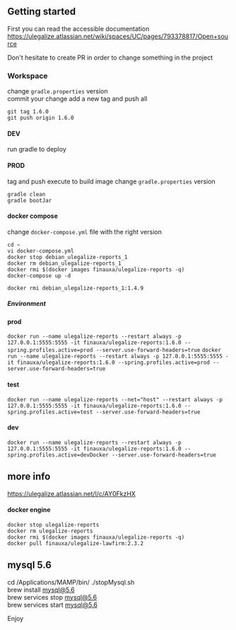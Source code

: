 ## Getting started

First you can read the accessible documentation
https://ulegalize.atlassian.net/wiki/spaces/UC/pages/793378817/Open+source

Don't hesitate to create PR in order to change something in the project

### Workspace

change `gradle.properties` version  
commit your change add a new tag and push all

```
git tag 1.6.0
git push origin 1.6.0

```

#### DEV

run gradle to deploy

#### PROD

tag and push execute to build image change `gradle.properties` version

```
gradle clean  
gradle bootJar   
```

#### docker compose

change `docker-compose.yml` file with the right version

```
cd ~
vi docker-compose.yml  
docker stop debian_ulegalize-reports_1  
docker rm debian_ulegalize-reports_1  
docker rmi $(docker images finauxa/ulegalize-reports -q)    
docker-compose up -d

```

`
docker rmi debian_ulegalize-reports_1:1.4.9  
`
##### Environment

#### prod

`
docker run --name ulegalize-reports --restart always -p 127.0.0.1:5555:5555 -it finauxa/ulegalize-reports:1.6.0 --spring.profiles.active=prod --server.use-forward-headers=true
`
`
docker run --name ulegalize-reports --restart always -p 127.0.0.1:5555:5555 -it finauxa/ulegalize-reports:1.6.0 --spring.profiles.active=prod --server.use-forward-headers=true
`

#### test

`
docker run --name ulegalize-reports --net="host" --restart always -p 127.0.0.1:5555:5555 -it finauxa/ulegalize-reports:1.6.0 --spring.profiles.active=test --server.use-forward-headers=true
`

#### dev

`
docker run --name ulegalize-reports --restart always -p 127.0.0.1:5555:5555 -it finauxa/ulegalize-reports:1.6.0 --spring.profiles.active=devDocker --server.use-forward-headers=true
`

## more info

https://ulegalize.atlassian.net/l/c/AY0FkzHX

#### docker engine

```
docker stop ulegalize-reports   
docker rm ulegalize-reports  
docker rmi $(docker images finauxa/ulegalize-reports -q)  
docker pull finauxa/ulegalize-lawfirm:2.3.2  
```

## mysql 5.6

cd /Applications/MAMP/bin/ ./stopMysql.sh  
brew install mysql@5.6  
brew services stop mysql@5.6  
brew services start mysql@5.6

Enjoy